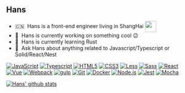 ## Hans

- 🇨🇳 &nbsp;Hans is a front-end engineer living in ShangHai <img src="https://wx4.sinaimg.cn/large/006ahuzrly1gf1b9zd3bzg305x037gmc.gif" height="30" align="center" />
- 🔭 &nbsp;Hans is currently working on something cool :wink:
- 🌱 &nbsp;Hans is currently learning Rust
- 💬 &nbsp;Ask Hans about anything related to Javascript/Typescript or Solid/React/Nest

[![JavaScript](https://img.shields.io/badge/JavaScript-8FC965?style=flat-square&logo=JavaScript&logoColor=ffffff)](https://www.ecma-international.org/) 
[![Typescript](https://img.shields.io/badge/Typescript-A7BFC1?style=flat-square&logo=Typescript&logoColor=ffffff)](https://www.typescriptlang.org/) 
[![HTML5](https://img.shields.io/badge/HTML5-005384?style=flat-square&logo=HTML5&logoColor=ffffff)](https://html.spec.whatwg.org/multipage/) 
[![CSS3](https://img.shields.io/badge/CSS3-3C9AD5?style=flat-square&logo=CSS3&logoColor=ffffff)](https://www.w3.org/TR/2001/WD-css3-roadmap-20010523/) 
[![Less](https://img.shields.io/badge/Less-45A4B8?style=flat-square&logo=Less&logoColor=ffffff)](https://lesscss.org/) 
[![Sass](https://img.shields.io/badge/Sass-88C7D4?style=flat-square&logo=Sass&logoColor=ffffff)](https://sass-lang.com/) 
[![React](https://img.shields.io/badge/React-5593C7?style=flat-square&logo=React&logoColor=ffffff)](https://reactjs.org/) 
[![Vue](https://img.shields.io/badge/Vue-EA4560?style=flat-square&logo=Vue.js&logoColor=ffffff)](https://vuejs.org/) 
[![Webpack](https://img.shields.io/badge/Webpack-3BC4F3?style=flat-square&logo=Webpack&logoColor=ffffff)](https://webpack.js.org/) 
[![gulp](https://img.shields.io/badge/gulp-C13B3A?style=flat-square&logo=gulp&logoColor=ffffff)](https://gulpjs.com/) 
[![Git](https://img.shields.io/badge/Git-C1D72F?style=flat-square&logo=Git&logoColor=ffffff)](https://git-scm.com/) 
[![Docker](https://img.shields.io/badge/Docker-3AC1D0?style=flat-square&logo=Docker&logoColor=ffffff)](https://www.docker.com/) 
[![Node.js](https://img.shields.io/badge/Node.js-5D9741?style=flat-square&logo=Node.js&logoColor=ffffff)](https://nodejs.org/en/) 
[![Jest](https://img.shields.io/badge/Jest-E46C17?style=flat-square&logo=Jest&logoColor=ffffff)](https://jestjs.io/) 
[![Mocha](https://img.shields.io/badge/Mocha-D35B09?style=flat-square&logo=Mocha&logoColor=ffffff)](https://mochajs.org/)

[![Hans' github stats](https://github-readme-stats.vercel.app/api/top-langs/?username=MatchaDog&layout=compact)](https://github.com/anuraghazra/github-readme-stats)

